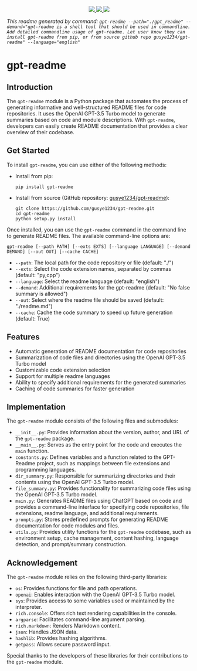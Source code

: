 
<div align="center">
    <a href="https://github.com/gusye1234/gpt-readme">
      <img src="https://img.shields.io/badge/written_by-GPT-green">
    </a>
    <a href="https://github.com/gusye1234/gpt-readme">
      <img src="https://img.shields.io/badge/could_be-Wrong-red">
    </a>
    <a href="https://pypi.org/project/gpt-readme/">
      <img src="https://img.shields.io/pypi/v/gpt-readme.svg">
    </a>
</div>

*This readme generated by command: `gpt-readme --path="./gpt_readme" --demand="gpt-readme is a shell tool that should be used in commandline. Add detailed commandline usage of gpt-readme. Let user know they can install gpt-readme from pip, or from source github repo gusye1234/gpt-readme" --language="english"`*

# gpt-readme

## Introduction
The `gpt-readme` module is a Python package that automates the process of generating informative and well-structured README files for code repositories. It uses the OpenAI GPT-3.5 Turbo model to generate summaries based on code and module descriptions. With `gpt-readme`, developers can easily create README documentation that provides a clear overview of their codebase.

## Get Started
To install `gpt-readme`, you can use either of the following methods:

- Install from pip:
  ```
  pip install gpt-readme
  ```

- Install from source (GitHub repository: [gusye1234/gpt-readme](https://github.com/gusye1234/gpt-readme)):
  ```
  git clone https://github.com/gusye1234/gpt-readme.git
  cd gpt-readme
  python setup.py install
  ```

Once installed, you can use the `gpt-readme` command in the command line to generate README files. The available command-line options are:

```
gpt-readme [--path PATH] [--exts EXTS] [--language LANGUAGE] [--demand DEMAND] [--out OUT] [--cache CACHE]
```

- `--path`: The local path for the code repository or file (default: "./")
- `--exts`: Select the code extension names, separated by commas (default: "py,cpp")
- `--language`: Select the readme language (default: "english")
- `--demand`: Additional requirements for the gpt-readme (default: "No false summary is allowed")
- `--out`: Select where the readme file should be saved (default: "./readme.md")
- `--cache`: Cache the code summary to speed up future generation (default: True)

## Features
- Automatic generation of README documentation for code repositories
- Summarization of code files and directories using the OpenAI GPT-3.5 Turbo model
- Customizable code extension selection
- Support for multiple readme languages
- Ability to specify additional requirements for the generated summaries
- Caching of code summaries for faster generation

## Implementation
The `gpt-readme` module consists of the following files and submodules:

- `__init__.py`: Provides information about the version, author, and URL of the `gpt-readme` package.
- `__main__.py`: Serves as the entry point for the code and executes the `main` function.
- `constants.py`: Defines variables and a function related to the GPT-Readme project, such as mappings between file extensions and programming languages.
- `dir_summary.py`: Responsible for summarizing directories and their contents using the OpenAI GPT-3.5 Turbo model.
- `file_summary.py`: Provides functionality for summarizing code files using the OpenAI GPT-3.5 Turbo model.
- `main.py`: Generates README files using ChatGPT based on code and provides a command-line interface for specifying code repositories, file extensions, readme language, and additional requirements.
- `prompts.py`: Stores predefined prompts for generating README documentation for code modules and files.
- `utils.py`: Provides utility functions for the `gpt-readme` codebase, such as environment setup, cache management, content hashing, language detection, and prompt/summary construction.

## Acknowledgement
The `gpt-readme` module relies on the following third-party libraries:

- `os`: Provides functions for file and path operations.
- `openai`: Enables interaction with the OpenAI GPT-3.5 Turbo model.
- `sys`: Provides access to some variables used or maintained by the interpreter.
- `rich.console`: Offers rich text rendering capabilities in the console.
- `argparse`: Facilitates command-line argument parsing.
- `rich.markdown`: Renders Markdown content.
- `json`: Handles JSON data.
- `hashlib`: Provides hashing algorithms.
- `getpass`: Allows secure password input.

Special thanks to the developers of these libraries for their contributions to the `gpt-readme` module.